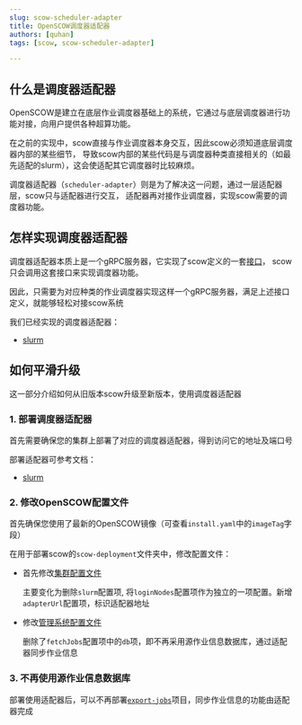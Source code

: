 ```yaml
---
slug: scow-scheduler-adapter
title: OpenSCOW调度器适配器
authors: [quhan]
tags: [scow, scow-scheduler-adapter]

---
```


## 什么是调度器适配器

OpenSCOW是建立在底层作业调度器基础上的系统，它通过与底层调度器进行功能对接，向用户提供各种超算功能。

在之前的实现中，scow直接与作业调度器本身交互，因此scow必须知道底层调度器内部的某些细节，
导致scow内部的某些代码是与调度器种类直接相关的（如最先适配的slurm），这会使适配其它调度器时比较麻烦。

调度器适配器（`scheduler-adapter`）则是为了解决这一问题，通过一层适配器层，scow只与适配器进行交互，
适配器再对接作业调度器，实现scow需要的调度器功能。

## 怎样实现调度器适配器

调度器适配器本质上是一个gRPC服务器，它实现了scow定义的一套[接口](https://github.com/PKUHPC/scow-scheduler-adapter-interface)，
scow只会调用这套接口来实现调度器功能。

因此，只需要为对应种类的作业调度器实现这样一个gRPC服务器，满足上述接口定义，就能够轻松对接scow系统

我们已经实现的调度器适配器：

- [slurm](https://github.com/PKUHPC/scow-slurm-adapter)

## 如何平滑升级

这一部分介绍如何从旧版本scow升级至新版本，使用调度器适配器

### 1. 部署调度器适配器

首先需要确保您的集群上部署了对应的调度器适配器，得到访问它的地址及端口号

部署适配器可参考文档：

- [slurm](https://github.com/PKUHPC/scow-slurm-adapter)

### 2. 修改OpenSCOW配置文件

首先确保您使用了最新的OpenSCOW镜像（可查看`install.yaml`中的`imageTag`字段）

在用于部署scow的`scow-deployment`文件夹中，修改配置文件：

- 首先修改[集群配置文件](%DOCS_URL%%BASE_PATH%docs/deploy/config/cluster-config)

  主要变化为删除`slurm`配置项, 将`loginNodes`配置项作为独立的一项配置。新增`adapterUrl`配置项，标识适配器地址

- 修改[管理系统配置文件](%DOCS_URL%%BASE_PATH%docs/deploy/config/mis/intro)

  删除了`fetchJobs`配置项中的`db`项，即不再采用源作业信息数据库，通过适配器同步作业信息

### 3. 不再使用源作业信息数据库

部署使用适配器后，可以不再部署[`export-jobs`](https://github.com/PKUHPC/export-jobs)项目，同步作业信息的功能由适配器完成
